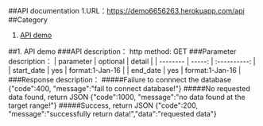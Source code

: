 ##API documentation
    1.URL：https://demo6656263.herokuapp.com/api
##Category
1.  [API demo](#1)

##1. API demo
###API description：
    http method: GET
###Parameter description：
| parameter   | optional   |   detail        |
| --------    |    -----:  |  :----------:   |
| start_date  |   yes      | format:1-Jan-16 |
| end_date    |   yes      | format:1-Jan-16 |
###Response description：
#####Failure to connnect the database
    {"code":400, "message":"fail to connect database!"}
#####No requested data found, return JSON
    {"code":1000, "message":"no data found at the target range!"}
#####Success, return JSON
    {"code":200, "message":"successfully return data!","data":"requested data"}